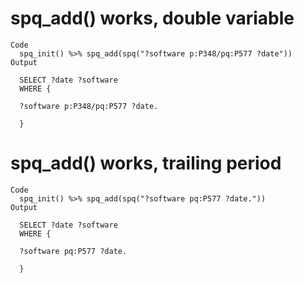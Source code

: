 # spq_add() works, double variable

    Code
      spq_init() %>% spq_add(spq("?software p:P348/pq:P577 ?date"))
    Output
      
      SELECT ?date ?software
      WHERE {
      
      ?software p:P348/pq:P577 ?date.
      
      }
      

# spq_add() works, trailing period

    Code
      spq_init() %>% spq_add(spq("?software pq:P577 ?date."))
    Output
      
      SELECT ?date ?software
      WHERE {
      
      ?software pq:P577 ?date.
      
      }
      

